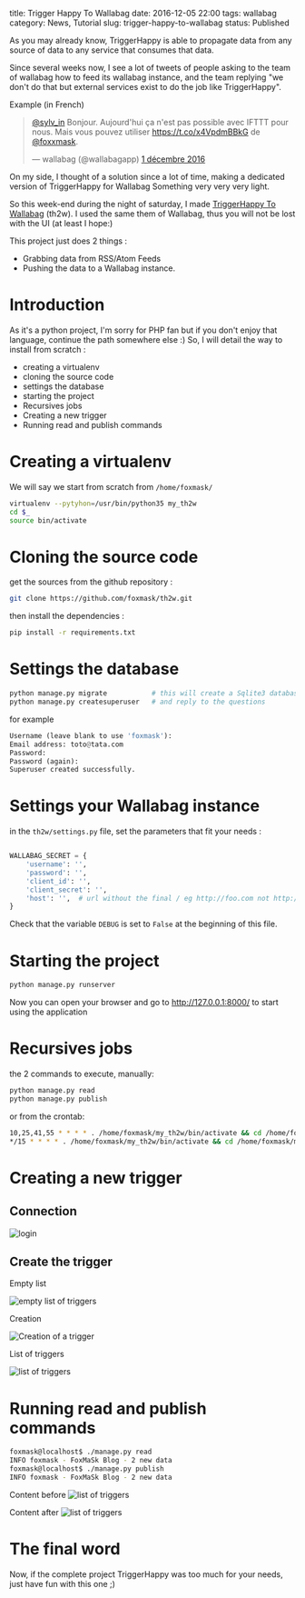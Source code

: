 title: Trigger Happy To Wallabag
date: 2016-12-05 22:00
tags: wallabag 
category: News, Tutorial
slug: trigger-happy-to-wallabag
status: Published


As you may already know, TriggerHappy is able to propagate data from any source of data to any service that consumes that data.

Since several weeks now, I see a lot of tweets of people asking to the team of wallabag how to feed its wallabag instance,
and the team replying "we don't do that but external services exist to do the job like TriggerHappy".


Example (in French)

<blockquote class="twitter-tweet" data-lang="fr"><p lang="fr" dir="ltr"><a href="https://twitter.com/sylv_in">@sylv_in</a> Bonjour. Aujourd&#39;hui ça n&#39;est pas possible avec IFTTT pour nous. Mais vous pouvez utiliser <a href="https://t.co/x4VpdmBBkG">https://t.co/x4VpdmBBkG</a> de <a href="https://twitter.com/foxxmask">@foxxmask</a>.</p>&mdash; wallabag (@wallabagapp) <a href="https://twitter.com/wallabagapp/status/804286336471597056">1 décembre 2016</a></blockquote>
<script async src="//platform.twitter.com/widgets.js" charset="utf-8"></script>


On my side, I thought of a solution since a lot of time, making a dedicated version of TriggerHappy for Wallabag
Something very very very light.

So this week-end during the night of saturday, I made [TriggerHappy To Wallabag](https://github.com/foxmask/th2w) (th2w).
I used the same them of Wallabag, thus you will not be lost with the UI (at least I hope:)

This project just does 2 things : 

* Grabbing data from RSS/Atom Feeds
* Pushing the data to a Wallabag instance.


Introduction
============

As it's a python project, I'm sorry for PHP fan but if you don't enjoy that language, continue the path somewhere else :)
So, I will detail the way to install from scratch :
 
* creating a virtualenv
* cloning the source code
* settings the database
* starting the project
* Recursives jobs
* Creating a new trigger
* Running read and publish commands

Creating a virtualenv 
=====================

We will say we start from scratch from `/home/foxmask/`

```bash
virtualenv --pytyhon=/usr/bin/python35 my_th2w
cd $_
source bin/activate
```

Cloning the source code
=======================

get the sources from the github repository :

```bash
git clone https://github.com/foxmask/th2w.git
```

then install the dependencies :

```bash
pip install -r requirements.txt
```

Settings the database
=====================

```python
python manage.py migrate           # this will create a Sqlite3 database
python manage.py createsuperuser   # and reply to the questions
```

for example

```python
Username (leave blank to use 'foxmask'): 
Email address: toto@tata.com
Password: 
Password (again): 
Superuser created successfully.
```


Settings your Wallabag instance
===============================

in the `th2w/settings.py` file, set the parameters that fit your needs :
 
```python

WALLABAG_SECRET = {
    'username': '',
    'password': '',
    'client_id': '',
    'client_secret': '',
    'host': '',  # url without the final / eg http://foo.com not http://foo.com/
}
```
Check that the variable `DEBUG` is set to `False` at the beginning of this file.


Starting the project
====================

```python
python manage.py runserver
```

Now you can open your browser and go to http://127.0.0.1:8000/ to start using the application


Recursives jobs
===============

the 2 commands to execute, manually:

```python
python manage.py read
python manage.py publish
```

or from the crontab:

```bash
10,25,41,55 * * * * . /home/foxmask/my_th2w/bin/activate && cd /home/foxmask/my_th2w/th2w/ && ./manage.py read 
*/15 * * * * . /home/foxmask/my_th2w/bin/activate && cd /home/foxmask/my_th2w/th2w/ && ./manage.py publish
```


Creating a new trigger
======================


Connection
----------

![login](https://blog.trigger-happy.eu/static/th2w_login.png)


Create the trigger
------------------

Empty list

![empty list of triggers](https://blog.trigger-happy.eu/static/th2w_list.png)

Creation

![Creation of a trigger](https://blog.trigger-happy.eu/static/th2w_create_trigger.png)

List of triggers

![list of triggers](https://blog.trigger-happy.eu/static/th2w_list2.png)

Running read and publish commands
=================================


```bash
foxmask@localhost$ ./manage.py read
INFO foxmask - FoxMaSk Blog - 2 new data
foxmask@localhost$ ./manage.py publish
INFO foxmask - FoxMaSk Blog - 2 new data

```

Content before
![list of triggers](https://blog.trigger-happy.eu/static/wallabag_instance_before.png)

Content after
![list of triggers](https://blog.trigger-happy.eu/static/wallabag_instance_after.png)


The final word
==============

Now, if the complete project TriggerHappy was too much for your needs, just have fun with this one ;)
 
